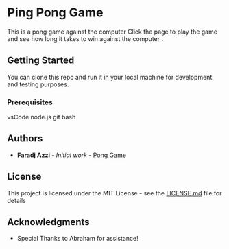 # Ping Pong Game
This is a pong game against the computer 
Click the page to play the game and see how long it takes to win against the computer .
## Getting Started
You can clone this repo and run it in your local machine for development and testing purposes.
### Prerequisites

vsCode
node.js
git bash 

## Authors
* **Faradj Azzi** - *Initial work* - [Pong Game](https://faradjp.github.io/myGame/)
## License
This project is licensed under the MIT License - see the [LICENSE.md](LICENSE.md) file for details
## Acknowledgments

* Special Thanks to Abraham for assistance!
